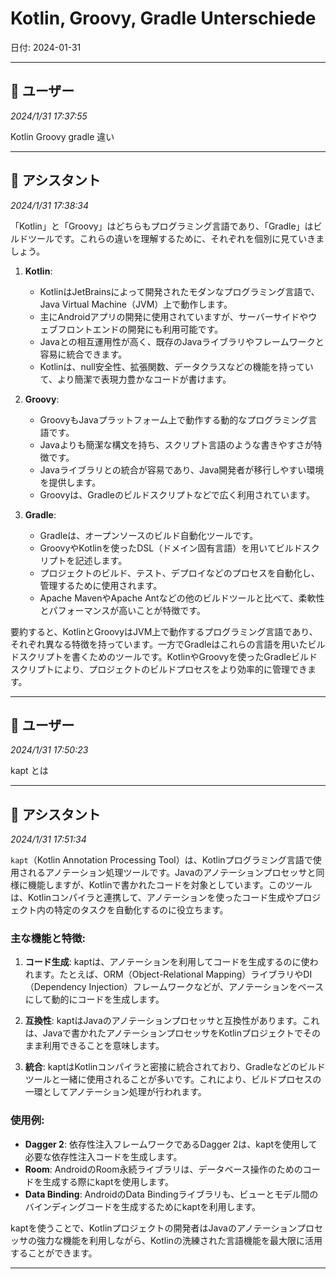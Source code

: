 # Kotlin, Groovy, Gradle Unterschiede

日付: 2024-01-31

---

## 👤 ユーザー
*2024/1/31 17:37:55*

Kotlin Groovy gradle 違い

---

## 🤖 アシスタント
*2024/1/31 17:38:34*

「Kotlin」と「Groovy」はどちらもプログラミング言語であり、「Gradle」はビルドツールです。これらの違いを理解するために、それぞれを個別に見ていきましょう。

1. **Kotlin**: 
   - KotlinはJetBrainsによって開発されたモダンなプログラミング言語で、Java Virtual Machine（JVM）上で動作します。
   - 主にAndroidアプリの開発に使用されていますが、サーバーサイドやウェブフロントエンドの開発にも利用可能です。
   - Javaとの相互運用性が高く、既存のJavaライブラリやフレームワークと容易に統合できます。
   - Kotlinは、null安全性、拡張関数、データクラスなどの機能を持っていて、より簡潔で表現力豊かなコードが書けます。

2. **Groovy**: 
   - GroovyもJavaプラットフォーム上で動作する動的なプログラミング言語です。
   - Javaよりも簡潔な構文を持ち、スクリプト言語のような書きやすさが特徴です。
   - Javaライブラリとの統合が容易であり、Java開発者が移行しやすい環境を提供します。
   - Groovyは、Gradleのビルドスクリプトなどで広く利用されています。

3. **Gradle**: 
   - Gradleは、オープンソースのビルド自動化ツールです。
   - GroovyやKotlinを使ったDSL（ドメイン固有言語）を用いてビルドスクリプトを記述します。
   - プロジェクトのビルド、テスト、デプロイなどのプロセスを自動化し、管理するために使用されます。
   - Apache MavenやApache Antなどの他のビルドツールと比べて、柔軟性とパフォーマンスが高いことが特徴です。

要約すると、KotlinとGroovyはJVM上で動作するプログラミング言語であり、それぞれ異なる特徴を持っています。一方でGradleはこれらの言語を用いたビルドスクリプトを書くためのツールです。KotlinやGroovyを使ったGradleビルドスクリプトにより、プロジェクトのビルドプロセスをより効率的に管理できます。

---

## 👤 ユーザー
*2024/1/31 17:50:23*

kapt とは

---

## 🤖 アシスタント
*2024/1/31 17:51:34*

`kapt`（Kotlin Annotation Processing Tool）は、Kotlinプログラミング言語で使用されるアノテーション処理ツールです。Javaのアノテーションプロセッサと同様に機能しますが、Kotlinで書かれたコードを対象としています。このツールは、Kotlinコンパイラと連携して、アノテーションを使ったコード生成やプロジェクト内の特定のタスクを自動化するのに役立ちます。

### 主な機能と特徴:

1. **コード生成**: kaptは、アノテーションを利用してコードを生成するのに使われます。たとえば、ORM（Object-Relational Mapping）ライブラリやDI（Dependency Injection）フレームワークなどが、アノテーションをベースにして動的にコードを生成します。

2. **互換性**: kaptはJavaのアノテーションプロセッサと互換性があります。これは、Javaで書かれたアノテーションプロセッサをKotlinプロジェクトでそのまま利用できることを意味します。

3. **統合**: kaptはKotlinコンパイラと密接に統合されており、Gradleなどのビルドツールと一緒に使用されることが多いです。これにより、ビルドプロセスの一環としてアノテーション処理が行われます。

### 使用例:

- **Dagger 2**: 依存性注入フレームワークであるDagger 2は、kaptを使用して必要な依存性注入コードを生成します。
- **Room**: AndroidのRoom永続ライブラリは、データベース操作のためのコードを生成する際にkaptを使用します。
- **Data Binding**: AndroidのData Bindingライブラリも、ビューとモデル間のバインディングコードを生成するためにkaptを利用します。

kaptを使うことで、Kotlinプロジェクトの開発者はJavaのアノテーションプロセッサの強力な機能を利用しながら、Kotlinの洗練された言語機能を最大限に活用することができます。

---
